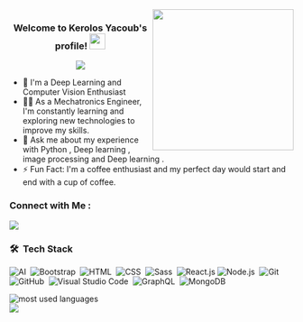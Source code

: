 
<img width="250" align="right" src="https://c.tenor.com/_DOBjnGspYAAAAAM/code-coding.gif">

<h3 align="center">
  Welcome to Kerolos Yacoub's profile!
  <img src="https://media.giphy.com/media/hvRJCLFzcasrR4ia7z/giphy.gif" width="28">
</h3>

<!-- Typing SVG by DenverCoder1 - https://github.com/DenverCoder1/readme-typing-svg -->
<p align="center">
  <a href="https://github.com/DenverCoder1/readme-typing-svg"><img src="https://readme-typing-svg.herokuapp.com/?lines=Computer-Vision%20Engineeer;Always%20learning%20new%20things&font=Fira%20Code&center=true&width=440&height=45&color=f75c7e&vCenter=true&size=22"></a>
</p> 

- 🏢 I'm a Deep Learning and Computer Vision Enthusiast
- 👨‍💻 As a Mechatronics Engineer, I'm constantly learning and exploring new technologies to improve my skills.
- 💬 Ask me about my experience with Python , Deep learning , image processing and Deep learning  .
- ⚡ Fun Fact: I'm a coffee enthusiast and my perfect day would start and end with a cup of coffee.



### Connect with Me :

<a href="https://www.linkedin.com/in/kerolos-yacoub-b26818144/" target="_blank"><img src="https://img.shields.io/badge/-kerolos yacoub-0077B5?style=for-the-badge&logo=Linkedin&logoColor=white"/></a>

### 🛠 &nbsp;Tech Stack
![AI](https://img.shields.io/badge/-Machine%20Learning-05122A?style=flat&logo=scikit-learn&logoColor=F7931E)&nbsp;
![Bootstrap](https://img.shields.io/badge/-Computer%20Vision-05122A?style=flat&logo=opencv&logoColor=5C3EE8)&nbsp;
![HTML](https://img.shields.io/badge/-Deep%20Learning-05122A?style=flat&logo=tensorflow&logoColor=FF6F00)&nbsp;
![CSS](https://img.shields.io/badge/-Python-05122A?style=flat&logo=python)&nbsp;
![Sass](https://img.shields.io/badge/-C%2B%2B-05122A?style=flat&logo=c%2B%2B&logoColor=00599C)&nbsp;
![React.js](https://img.shields.io/badge/-Reinforcement%20Learning-05122A?style=flat&logo=unity&logoColor=FFFFFF)
![Node.js](https://img.shields.io/badge/-Generative%20Adversarial%20Networks-05122A?style=flat&logo=tensorflow&logoColor=FF6F00)&nbsp;
![Git](https://img.shields.io/badge/-Variational%20Autoencoders-05122A?style=flat&logo=python&logoColor=FFDD4B)&nbsp;
![GitHub](https://img.shields.io/badge/-Transformer%20Models-05122A?style=flat&logo=tensorflow&logoColor=FF6F00)&nbsp;
![Visual Studio Code](https://img.shields.io/badge/-GANs-05122A?style=flat&logo=python&logoColor=FFDD4B)&nbsp;
![GraphQL](https://img.shields.io/badge/-Deep%20Learning%20for%20Computer%20Vision-05122A?style=flat&logo=tensorflow&logoColor=FF6F00)&nbsp;
![MongoDB](https://img.shields.io/badge/-PyTorch-05122A?style=flat&logo=pytorch&logoColor=EE4C2C)&nbsp;





<img align="left" src="https://github-readme-stats.vercel.app/api/top-langs?username=kerolos2019&show_icons=true&locale=en&layout=compact&theme=radical" alt="most used languages" />
<br>
<a href="https://komarev.com/ghpvc/?username=kerolos2019&style=for-the-badge">
    <img src="https://komarev.com/ghpvc/?username=kerolos2019&style=for-the-badge">
</a>
